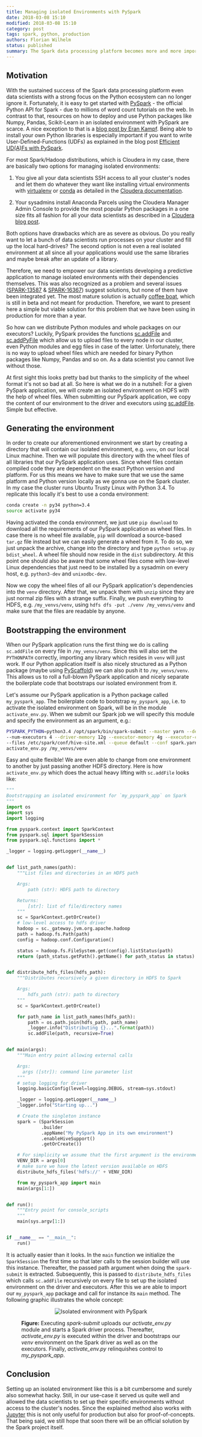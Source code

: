 ```yaml
---
title: Managing isolated Environments with PySpark
date: 2018-03-08 15:10
modified: 2018-03-08 15:10
category: post
tags: spark, python, production
authors: Florian Wilhelm
status: published
summary: The Spark data processing platform becomes more and more important for data scientists using Python. PySpark - the official Python API for Spark - makes it easy to get started but managing applications and their dependencies in isolated environments is no easy task.
---
```


## Motivation

With the sustained success of the Spark data processing platform even data scientists with a strong focus on the Python ecosystem can no longer ignore it.
Fortunately, it is easy to get started with [PySpark][] - the official Python API for Spark - due to millions of word count tutorials on the web. In contrast to that, resources on how to deploy and use Python packages like Numpy, Pandas, Scikit-Learn in an isolated environment with PySpark are scarce. A nice exception to that is a [blog post by Eran Kampf][]. Being able to install your own Python libraries is especially important if you want to write User-Defined-Functions (UDFs) as explained in the blog post [Efficient UD(A)Fs with PySpark]({filename}efficient_udfs_with_pyspark.md).

For most Spark/Hadoop distributions, which is Cloudera in my case, there are basically two options for managing isolated environments:

 1. You give all your data scientists SSH access to all your cluster's nodes and let them do whatever they want like installing virtual environments with [virtualenv][] or [conda][] as detailed in the [Cloudera documentation][].
 
 2. Your sysadmins install Anaconda Parcels using the Cloudera Manager Admin Console to provide the most popular Python packages in a one size fits all fashion for all your data scientists as described in a [Cloudera blog post]. 

Both options have drawbacks which are as severe as obvious. Do you really want to let a bunch of data scientists run processes on your cluster and fill up the local hard-drives? The second option is not even a real isolated environment at all since all your applications would use the same libraries and maybe break after an update of a library.   

Therefore, we need to empower our data scientists developing a predictive application to manage isolated environments with their dependencies themselves. This was also recognized as a problem and several issues ([SPARK-13587][] & [SPARK-16367][]) suggest solutions, but none of them have been integrated yet. The most mature solution is actually [coffee boat], which is still in beta and not meant for production. Therefore, we want to present here a simple but viable solution for this problem that we have been using in production for more than a year.

So how can we distribute Python modules and whole packages on our executors? Luckily, PySpark provides the functions [sc.addFile][] and [sc.addPyFile][] which allow us to upload files to every node in our cluster, even Python modules and egg files in case of the latter. Unfortunately, there is no way to upload wheel files which are needed for binary Python packages like Numpy, Pandas and so on. As a data scientist you cannot live without those. 

At first sight this looks pretty bad but thanks to the simplicity of the wheel format it's not so bad at all. So here is what we do in a nutshell: For a given PySpark application, we will create an isolated environment on HDFS with the help of wheel files. When submitting our PySpark application, we copy the content of our environment to the driver and executors using [sc.addFile][]. Simple but effective.

## Generating the environment 

In order to create our aforementioned environment we start by creating a directory that will contain our isolated environment, e.g. ``venv``, on our local Linux machine. Then we will populate this directory with the wheel files of all libraries that our PySpark application uses. Since wheel files contain compiled code they are dependent on the exact Python version and platform. 
For us this means we have to make sure that we use the same platform and Python version locally as we gonna use on the Spark cluster. In my case the cluster runs Ubuntu Trusty Linux with Python 3.4. To replicate this locally it's best to use a conda environment:

```bash
conda create -n py34 python=3.4
source activate py34
```
Having activated the conda environment, we just use ``pip download`` to download all the requirements of our PySpark application as wheel files. In case there is no wheel file available, ``pip`` will download a source-based ``tar.gz`` file instead but we can easily generate a wheel from it. To do so, we just unpack the archive, change into the directory and type ``python setup.py bdist_wheel``. A wheel file should now reside in the `dist` subdirectory. At this point one should also be aware that some wheel files come with low-level Linux dependencies that just need to be installed by a sysadmin on every host, e.g. ``python3-dev`` and ``unixodbc-dev``.   

Now we copy the wheel files of all our PySpark application's dependencies into the ``venv`` directory. After that, we unpack them with ``unzip`` since they are just normal zip files with a strange suffix. Finally, we push everything to HDFS, e.g. ``/my_venvs/venv``, using ``hdfs dfs -put ./venv /my_venvs/venv`` and make sure that the files are readable by anyone.

## Bootstrapping the environment

When our PySpark application runs the first thing we do is calling ``sc.addFile`` on every file in ``/my_venvs/venv``. Since this will also set the ``PYTHONPATH`` correctly, importing any library which resides in ``venv`` will just work. If our Python application itself is also nicely structured as a Python package (maybe using [PyScaffold][]) we can also push it to ``/my_venvs/venv``. This allows us to roll a full-blown PySpark application and nicely separate the boilerplate code that bootstraps our isolated environment from it.

 
Let's assume our PySpark application is a Python package called ``my_pyspark_app``. The boilerplate code to bootstrap ``my_pyspark_app``, i.e. to activate the isolated environment on Spark, will be in the module ``activate_env.py``. When we submit our Spark job we will specify this module and specify the environment as an argument, e.g.:

```bash
PYSPARK_PYTHON=python3.4 /opt/spark/bin/spark-submit --master yarn --deploy-mode cluster \
--num-executors 4 --driver-memory 12g --executor-memory 4g --executor-cores 1 \
--files /etc/spark/conf/hive-site.xml --queue default --conf spark.yarn.maxAppAttempts=1 \
activate_env.py /my_venvs/venv
```

Easy and quite flexible! We are even able to change from one environment to another by just passing another HDFS directory. Here is how ``activate_env.py`` which does the actual heavy lifting with ``sc.addFile`` looks like:

```python
"""
Bootstrapping an isolated environment for `my_pyspark_app` on Spark
"""
import os
import sys
import logging

from pyspark.context import SparkContext
from pyspark.sql import SparkSession
from pyspark.sql.functions import *

_logger = logging.getLogger(__name__)


def list_path_names(path):
    """List files and directories in an HDFS path

    Args:
        path (str): HDFS path to directory

    Returns:
        [str]: list of file/directory names
    """
    sc = SparkContext.getOrCreate()
    # low-level access to hdfs driver
    hadoop = sc._gateway.jvm.org.apache.hadoop
    path = hadoop.fs.Path(path)
    config = hadoop.conf.Configuration()

    status = hadoop.fs.FileSystem.get(config).listStatus(path)
    return (path_status.getPath().getName() for path_status in status)


def distribute_hdfs_files(hdfs_path):
    """Distributes recursively a given directory in HDFS to Spark

    Args:
        hdfs_path (str): path to directory
    """
    sc = SparkContext.getOrCreate()

    for path_name in list_path_names(hdfs_path):
        path = os.path.join(hdfs_path, path_name)
        _logger.info("Distributing {}...".format(path))
        sc.addFile(path, recursive=True)


def main(args):
    """Main entry point allowing external calls

    Args:
      args ([str]): command line parameter list
    """
    # setup logging for driver
    logging.basicConfig(level=logging.DEBUG, stream=sys.stdout)

    _logger = logging.getLogger(__name__)
    _logger.info("Starting up...")

    # Create the singleton instance
    spark = (SparkSession
             .builder
             .appName("My PySpark App in its own environment")
             .enableHiveSupport()
             .getOrCreate())

    # For simplicity we assume that the first argument is the environment on HDFS
    VENV_DIR = args[0]
    # make sure we have the latest version available on HDFS
    distribute_hdfs_files('hdfs://' + VENV_DIR)

    from my_pyspark_app import main
    main(args[1:])


def run():
    """Entry point for console_scripts
    """
    main(sys.argv[1:])


if __name__ == "__main__":
    run()
```

It is actually easier than it looks. In the ``main`` function we initialize the ``SparkSession`` the first time so that later calls to the session builder will use this instance. Thereafter, the passed path argument when doing the ``spark-submit`` is extracted. Subsequently, this is passed to ``distribute_hdfs_files`` which calls ``sc.addFile`` recursively on every file to set up the isolated environment on the driver and executors. After this we are able to import our ``my_pyspark_app`` package and call for instance its ``main`` method. The following graphic illustrates the whole concept: 

<figure>
<p align="center">
<img class="noZoom" src="/images/pyspark_venv.png" alt="Isolated environment with PySpark">
<figcaption><strong>Figure:</strong> Executing <em>spark-submit</em> uploads our <em>activate_env.py</em> module and starts a Spark driver process. Thereafter, <em>activate_env.py</em> is executed within the driver and bootstraps our <em>venv</em> environment on the Spark driver as well as on the executors. Finally, <em>activate_env.py</em> relinquishes control to <em>my_pyspark_app</em>.</figcaption>
</p>
</figure>

## Conclusion

Setting up an isolated environment like this is a bit cumbersome and surely also somewhat hacky. Still, in our use-case it served us quite well and allowed the data scientists to set up their specific environments without access to the cluster's nodes. Since the explained method also works with [Jupyter][] this is not only useful for production but also for proof-of-concepts. That being said, we still hope that soon there will be an official solution by the Spark project itself.


[PySpark]: http://spark.apache.org/docs/latest/api/python/pyspark.html
[Cloudera documentation]: https://www.cloudera.com/documentation/enterprise/5-6-x/topics/spark_python.html#spark_python__section_kr2_4zs_b5
[Cloudera blog post]: http://blog.cloudera.com/blog/2016/02/making-python-on-apache-hadoop-easier-with-anaconda-and-cdh/
[sc.addFile]: http://spark.apache.org/docs/latest/api/python/pyspark.html#pyspark.SparkContext.addFile
[sc.addPyFile]: http://spark.apache.org/docs/latest/api/python/pyspark.html#pyspark.SparkContext.addPyFile
[SPARK-13587]: https://issues.apache.org/jira/browse/SPARK-13587
[SPARK-16367]: https://issues.apache.org/jira/browse/SPARK-16367
[virtualenv]: https://virtualenv.pypa.io/en/stable/
[conda]: https://conda.io/docs/intro.html
[blog post by Eran Kampf]: https://developerzen.com/best-practices-writing-production-grade-pyspark-jobs-cb688ac4d20f
[coffee boat]: https://github.com/nteract/coffee_boat
[PyScaffold]: http://pyscaffold.org/
[Jupyter]: http://jupyter.org/
